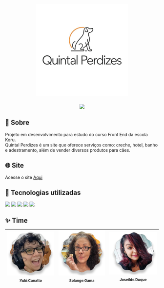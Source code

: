 <h1 align="center">
  <img  src="./img/logoQuintalPerdizes.jpeg" alt="logoQuintalPerdizes" width="300px ">
</h1>
<p align="center">
   <img src="http://img.shields.io/static/v1?label=STATUS&message=EM%20DESENVOLVIMENTO&color=RED&style=for-the-badge"/>
</p> 

<h2>🔖 Sobre</h2>
<p>Projeto em desenvolvimento para estudo do curso Front End da escola Koru. <br>
  Quintal Perdizes é um site que oferece serviços como: creche, hotel, banho e adestramento, além de vender diversos produtos para cães.</p>

<h2>🌐 Site</h2>

Acesse o site [Aqui](https://yukiecanatto.github.io/quintal-perdizes-koru2/)

<h2>🚀 Tecnologias utilizadas</h2>
<div>
  <img src="https://img.shields.io/badge/HTML-239120?style=for-the-badge&logo=html5&logoColor=white">
  <img src="https://img.shields.io/badge/CSS-239120?&style=for-the-badge&logo=css3&logoColor=white">
  <img src="https://img.shields.io/badge/JavaScript-F7DF1E?style=for-the-badge&logo=javascript&logoColor=black">
  <img src="https://img.shields.io/badge/Bootstrap-563D7C?style=for-the-badge&logo=bootstrap&logoColor=white">
  <img src="https://img.shields.io/badge/Visual_Studio_Code-0078D4?style=for-the-badge&logo=visual%20studio%20code&logoColor=white">
</div>

<h2>✨ Time</h2>
 
 [<img src="./img/Foto_Flor/Yuki-Foto Flor2.png" width=200><br><sub>Yuki Canatto</sub>](https://www.linkedin.com/in/yukiecanatto/) |  [<img src="./img/Foto_Flor/Sol-Foto Flor 2.png" width=200><br><sub>Solange Gama</sub>](https://www.linkedin.com/in/solangegama/) | [<img src="./img/Foto_Flor/Josi_Foto Flor 2.png" width=200><br><sub>Joseilde Duque</sub>](https://www.linkedin.com/in/joseilde-rocha/)
| :---: | :---: | :---: |
